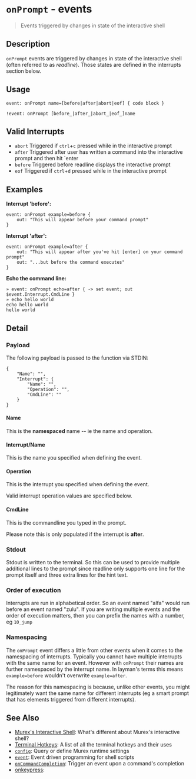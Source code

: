 # `onPrompt` - events

> Events triggered by changes in state of the interactive shell

## Description

`onPrompt` events are triggered by changes in state of the interactive shell
(often referred to as _readline_). Those states are defined in the interrupts
section below.

## Usage

    event: onPrompt name=[before|after|abort|eof] { code block }
    
    !event: onPrompt [before_|after_|abort_|eof_]name

## Valid Interrupts

* `abort`
    Triggered if `ctrl`+`c` pressed while in the interactive prompt
* `after`
    Triggered after user has written a command into the interactive prompt and then hit `enter
* `before`
    Triggered before readline displays the interactive prompt
* `eof`
    Triggered if `ctrl`+`d` pressed while in the interactive prompt

## Examples

**Interrupt 'before':**

    event: onPrompt example=before {
        out: "This will appear before your command prompt"
    }
    
**Interrupt 'after':**

    event: onPrompt example=after {
        out: "This will appear after you've hit [enter] on your command prompt"
        out: "...but before the command executes"
    }
    
**Echo the command line:**

    » event: onPrompt echo=after { -> set event; out $event.Interrupt.CmdLine }
    » echo hello world
    echo hello world
    hello world

## Detail

### Payload

The following payload is passed to the function via STDIN:

    {
        "Name": "",
        "Interrupt": {
            "Name": "",
            "Operation": "",
            "CmdLine": ""
        }
    }
    
#### Name

This is the **namespaced** name -- ie the name and operation.

#### Interrupt/Name

This is the name you specified when defining the event.

#### Operation

This is the interrupt you specified when defining the event.

Valid interrupt operation values are specified below.

#### CmdLine

This is the commandline you typed in the prompt.

Please note this is only populated if the interrupt is **after**.

### Stdout

Stdout is written to the terminal. So this can be used to provide multiple
additional lines to the prompt since readline only supports one line for the
prompt itself and three extra lines for the hint text.

### Order of execution

Interrupts are run in alphabetical order. So an event named "alfa" would run
before an event named "zulu". If you are writing multiple events and the order
of execution matters, then you can prefix the names with a number, eg `10_jump`

### Namespacing

The `onPrompt` event differs a little from other events when it comes to the
namespacing of interrupts. Typically you cannot have multiple interrupts with
the same name for an event. However with `onPrompt` their names are further 
namespaced by the interrupt name. In layman's terms this means `example=before`
wouldn't overwrite `example=after`.

The reason for this namespacing is because, unlike other events, you might
legitimately want the same name for different interrupts (eg a smart prompt
that has elements triggered from different interrupts).

## See Also

* [Murex's Interactive Shell](../user-guide/interactive-shell.md):
  What's different about Murex's interactive shell?
* [Terminal Hotkeys](../user-guide/terminal-keys.md):
  A list of all the terminal hotkeys and their uses
* [`config`](../commands/config.md):
  Query or define Murex runtime settings
* [`event`](../commands/event.md):
  Event driven programming for shell scripts
* [`onCommandCompletion`](../events/oncommandcompletion.md):
  Trigger an event upon a command's completion
* [onkeypress](../events/onkeypress.md):
  